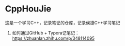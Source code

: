 # CppHouJie
这是一个学习C++，记录笔记的仓库，记录侯捷C++学习笔记

1. 如何通过GitHub + Typora记笔记：https://zhuanlan.zhihu.com/p/348114095
